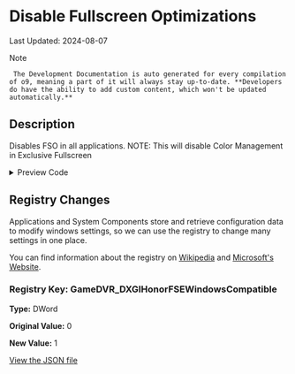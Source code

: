 # Disable Fullscreen Optimizations

Last Updated: 2024-08-07


> [!NOTE]
     The Development Documentation is auto generated for every compilation of o9, meaning a part of it will always stay up-to-date. **Developers do have the ability to add custom content, which won't be updated automatically.**
## Description

Disables FSO in all applications. NOTE: This will disable Color Management in Exclusive Fullscreen

<!-- BEGIN CUSTOM CONTENT -->

<!-- END CUSTOM CONTENT -->

<details>
<summary>Preview Code</summary>

```json
{
  "Content": "Disable Fullscreen Optimizations",
  "Description": "Disables FSO in all applications. NOTE: This will disable Color Management in Exclusive Fullscreen",
  "category": "z__Advanced Tweaks - CAUTION",
  "panel": "1",
  "Order": "a024_",
  "registry": [
    {
      "Path": "HKCU:\\System\\GameConfigStore",
      "Name": "GameDVR_DXGIHonorFSEWindowsCompatible",
      "Value": "1",
      "OriginalValue": "0",
      "Type": "DWord"
    }
  ],
  "link": "https://o9-9.github.io/o9/dev/tweaks/z--Advanced-Tweaks---CAUTION/DisableFSO"
}
```

</details>

## Registry Changes
Applications and System Components store and retrieve configuration data to modify windows settings, so we can use the registry to change many settings in one place.


You can find information about the registry on [Wikipedia](https://www.wikiwand.com/en/Windows_Registry) and [Microsoft's Website](https://learn.microsoft.com/en-us/windows/win32/sysinfo/registry).

### Registry Key: GameDVR_DXGIHonorFSEWindowsCompatible

**Type:** DWord

**Original Value:** 0

**New Value:** 1



<!-- BEGIN SECOND CUSTOM CONTENT -->

<!-- END SECOND CUSTOM CONTENT -->


[View the JSON file](https://github.com/o9-9/o9/tree/main/config/tweaks.json)

